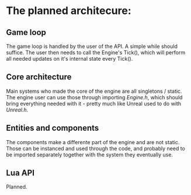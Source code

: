 # The planned architecure:
## Game loop
The game loop is handled by the user of the API. A simple while should suffice. The user then needs to call the Engine's Tick(), which will perform all needed updates on it's internal state every Tick().

## Core architecture
Main systems who made the core of the engine are all singletons / static. The engine user can use those through importing *Engine.h*, which should bring everything needed with it - pretty much like Unreal used to do with *Unreal.h*. 

## Entities and components
The components make a differente part of the engine and are not static. Those can be instanced and used through the code, and probably need to be imported separately together with the system they eventually use.

## Lua API
Planned.
